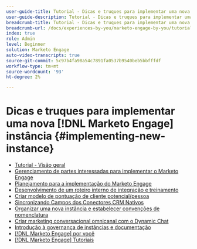 ```yaml
---
user-guide-title: Tutorial - Dicas e truques para implementar uma nova [!DNL Marketo Engage] instância
user-guide-description: Tutorial - Dicas e truques para implementar uma nova [!DNL Marketo Engage] instância
breadcrumb-title: Tutorial - Dicas e truques para implementar uma nova [!DNL Marketo Engage] instância
breadcrumb-url: /docs/experiences-by-you/marketo-engage-by-you/tutorial-tips-and-tricks-for-implementing-a-new-instance/overview.html
index: true
role: Admin
level: Beginner
solution: Marketo Engage
auto-video-transcripts: true
source-git-commit: 5c97b4fa98a54c7891fa0537b9540beb5bbfffdf
workflow-type: tm+mt
source-wordcount: '93'
ht-degree: 2%

---
```



# Dicas e truques para implementar uma nova [!DNL Marketo Engage] instância {#implementing-new-instance}

+ [Tutorial - Visão geral](./overview.md)
+ [Gerenciamento de partes interessadas para implementar o Marketo Engage](./managing-stakeholder-communications.md)
+ [Planejamento para a implementação do Marketo Engage](./planning-for-new-implementation.md)
+ [Desenvolvimento de um roteiro interno de integração e treinamento](./internal-training-roadshow.md)
+ [Criar modelo de pontuação de cliente potencial/pessoa](./building-person-scoring-model.md)
+ [Sincronizando Campos dos Conectores CRM Nativos](./syncing-fields-for-crm-integration.md)
+ [Organizar uma nova instância e estabelecer convenções de nomenclatura](./organizing-new-instance.md)
+ [Criar marketing conversacional omnicanal com o Dynamic Chat](./designing-omnichannel-conversational-marketing.md)
+ [Introdução à governança de instâncias e documentação](./documenting-your-instance.md)
+ [[!DNL Marketo Engage] por você](/https://experienceleague.adobe.com/en/docs/experiences-by-you/experiences-by-you/marketo-engage/overview)
+ [[!DNL Marketo Engage] Tutoriais](https://experienceleague.adobe.com/docs/marketo-learn/tutorials/overview.html?lang=pt-BR)